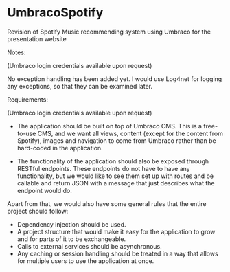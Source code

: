 # UmbracoSpotify
Revision of Spotify Music recommending system using Umbraco for the presentation website

Notes:

(Umbraco login credentials available upon request)

No exception handling has been added yet.  I would use Log4net for logging any exceptions, so that they can be examined later.

Requirements:

(Umbraco login credentials available upon request)

- The application should be built on top of Umbraco CMS. This is a free-to-use CMS, and we want all views, content (except for the content from Spotify), images and navigation to come from Umbraco rather than be hard-coded in the application.

- The functionality of the application should also be exposed through RESTful endpoints. These endpoints do not have to have any functionality, but we would like to see them set up with routes and be callable and return JSON with a message that just describes what the endpoint would do.

Apart from that, we would also have some general rules that the entire project should follow:

- Dependency injection should be used.
- A project structure that would make it easy for the application to grow and for parts of it to be exchangeable.
- Calls to external services should be asynchronous.
- Any caching or session handling should be treated in a way that allows for multiple users to use the application at once.
